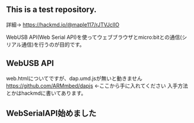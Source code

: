 ## This is a test repository. 
詳細→ https://hackmd.io/@maple117/rJTVJclIO

WebUSB API(Web Serial API)を使ってウェブブラウザとmicro:bitとの通信(シリアル通信)を行うのが目的です。

## WebUSB API
web.htmlについてですが、dap.umd.jsが無いと動きません
https://github.com/ARMmbed/dapjs ←ここから手に入れてください
入手方法とかはhackmdに書いてあります。

## WebSerialAPI始めました
